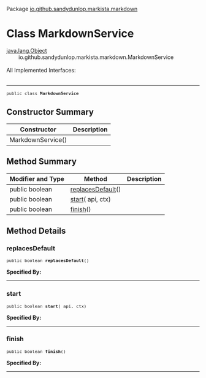 Package [io.github.sandydunlop.markista.markdown](index.md)

# Class MarkdownService
[java.lang.Object](https://docs.oracle.com/en/java/javase/24/docs/api/java.base/java/lang/Object.html)<br/>
        io.github.sandydunlop.markista.markdown.MarkdownService<br/>
<br/>
All Implemented Interfaces:<br/>
    [](../spi/DocService.md)


----

<span style="font-family: monospace; font-size: 80%;">public class __MarkdownService__</span>


## Constructor Summary

| Constructor       | Description |
|-------------------|-------------|
| MarkdownService() |             |



## Method Summary

| Modifier and Type | Method                                                               | Description |
|-------------------|----------------------------------------------------------------------|-------------|
| public boolean    | [replacesDefault](#replacesdefault)()                                |             |
| public boolean    | [start](#start)([](../model/Api.md) api, [](../core/Context.md) ctx) |             |
| public boolean    | [finish](#finish)()                                                  |             |



## Method Details

### replacesDefault

<span style="font-family: monospace; font-size: 80%;">public boolean __replacesDefault__()</span>



**Specified By:**

[](../spi/DocService.md)


---

### start

<span style="font-family: monospace; font-size: 80%;">public boolean __start__([](../model/Api.md) api, [](../core/Context.md) ctx)</span>



**Specified By:**

[](../spi/DocService.md)


---

### finish

<span style="font-family: monospace; font-size: 80%;">public boolean __finish__()</span>



**Specified By:**

[](../spi/DocService.md)


---


